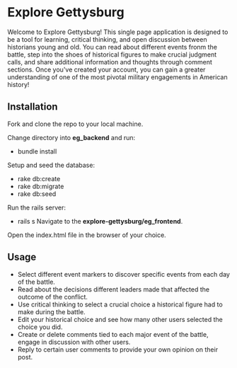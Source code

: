 # Explore Gettysburg

Welcome to Explore Gettysburg! This single page application is designed to be a tool for learning, critical thinking, and open discussion between historians young and old. You can read about different events fronm the battle, step into the shoes of historical figures to make crucial judgment calls, and share additional information and thoughts through comment sections. Once you've created your account, you can gain a greater understanding of one of the most pivotal military engagements in American history!

## Installation

Fork and clone the repo to your local machine.

Change directory into **eg_backend** and run:

 - bundle install

Setup and seed the database:

- rake db:create
- rake db:migrate
- rake db:seed

Run the rails server:

- rails s
Navigate to the **explore-gettysburg/eg_frontend**.

Open the index.html file in the browser of your choice.

## Usage

- Select different event markers to discover specific events from each day of the battle.
- Read about the decisions different leaders made that affected the outcome of the conflict.
- Use critical thinking to select a crucial choice a historical figure had to make during the battle.
- Edit your historical choice and see how many other users selected the choice you did.
- Create or delete comments tied to each major event of the battle, engage in discussion with other users.
- Reply to certain user comments to provide your own opinion on their post.
